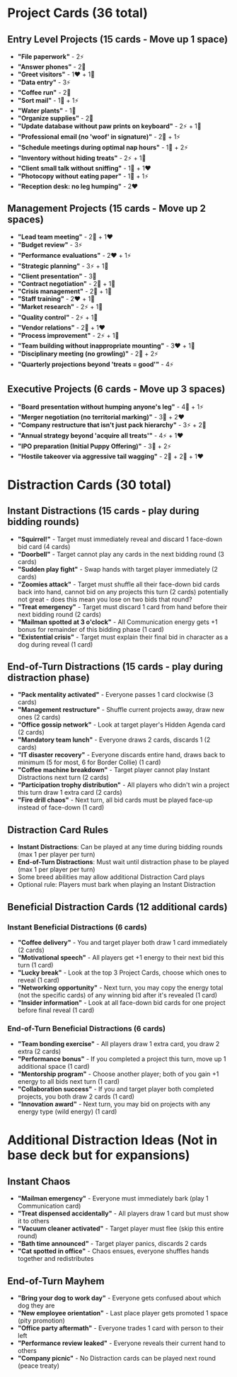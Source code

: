 # Project Cards (36 total)

## Entry Level Projects (15 cards - Move up 1 space)

- **"File paperwork"** - 2⚡
- **"Answer phones"** - 2💬
- **"Greet visitors"** - 1❤️ + 1💬
- **"Data entry"** - 3⚡
- **"Coffee run"** - 2💪
- **"Sort mail"** - 1💪 + 1⚡
- **"Water plants"** - 1💪
- **"Organize supplies"** - 2💪
- **"Update database without paw prints on keyboard"** - 2⚡ + 1💪
- **"Professional email (no 'woof' in signature)"** - 2💬 + 1⚡
- **"Schedule meetings during optimal nap hours"** - 1💬 + 2⚡
- **"Inventory without hiding treats"** - 2⚡ + 1💪
- **"Client small talk without sniffing"** - 1💬 + 1❤️
- **"Photocopy without eating paper"** - 1💪 + 1⚡
- **"Reception desk: no leg humping"** - 2❤️

## Management Projects (15 cards - Move up 2 spaces)

- **"Lead team meeting"** - 2💬 + 1❤️
- **"Budget review"** - 3⚡
- **"Performance evaluations"** - 2❤️ + 1⚡
- **"Strategic planning"** - 3⚡ + 1💬
- **"Client presentation"** - 3💬
- **"Contract negotiation"** - 2💬 + 1💪
- **"Crisis management"** - 2💪 + 1💬
- **"Staff training"** - 2❤️ + 1💬
- **"Market research"** - 2⚡ + 1💪
- **"Quality control"** - 2⚡ + 1💪
- **"Vendor relations"** - 2💬 + 1❤️
- **"Process improvement"** - 2⚡ + 1💪
- **"Team building without inappropriate mounting"** - 3❤️ + 1💬
- **"Disciplinary meeting (no growling)"** - 2💬 + 2⚡
- **"Quarterly projections beyond 'treats = good'"** - 4⚡

## Executive Projects (6 cards - Move up 3 spaces)

- **"Board presentation without humping anyone's leg"** - 4💬 + 1⚡
- **"Merger negotiation (no territorial marking)"** - 3💬 + 2❤️
- **"Company restructure that isn't just pack hierarchy"** - 3⚡ + 2💪
- **"Annual strategy beyond 'acquire all treats'"** - 4⚡ + 1❤️
- **"IPO preparation (Initial Puppy Offering)"** - 3💬 + 2⚡
- **"Hostile takeover via aggressive tail wagging"** - 2💬 + 2💪 + 1❤️

# Distraction Cards (30 total)

## Instant Distractions (15 cards - play during bidding rounds)

- **"Squirrel!"** - Target must immediately reveal and discard 1 face-down bid card (4 cards)
- **"Doorbell"** - Target cannot play any cards in the next bidding round (3 cards)
- **"Sudden play fight"** - Swap hands with target player immediately (2 cards)
- **"Zoomies attack"** - Target must shuffle all their face-down bid cards back into hand, cannot bid on any projects this turn (2 cards) potentially not great - does this mean you lose on two bids that round?
- **"Treat emergency"** - Target must discard 1 card from hand before their next bidding round (2 cards)
- **"Mailman spotted at 3 o'clock"** - All Communication energy gets +1 bonus for remainder of this bidding phase (1 card)
- **"Existential crisis"** - Target must explain their final bid in character as a dog during reveal (1 card)

## End-of-Turn Distractions (15 cards - play during distraction phase)

- **"Pack mentality activated"** - Everyone passes 1 card clockwise (3 cards)
- **"Management restructure"** - Shuffle current projects away, draw new ones (2 cards)
- **"Office gossip network"** - Look at target player's Hidden Agenda card (2 cards)
- **"Mandatory team lunch"** - Everyone draws 2 cards, discards 1 (2 cards)
- **"IT disaster recovery"** - Everyone discards entire hand, draws back to minimum (5 for most, 6 for Border Collie) (1 card)
- **"Coffee machine breakdown"** - Target player cannot play Instant Distractions next turn (2 cards)
- **"Participation trophy distribution"** - All players who didn't win a project this turn draw 1 extra card (2 cards)
- **"Fire drill chaos"** - Next turn, all bid cards must be played face-up instead of face-down (1 card)

## Distraction Card Rules

- **Instant Distractions**: Can be played at any time during bidding rounds (max 1 per player per turn)
- **End-of-Turn Distractions**: Must wait until distraction phase to be played (max 1 per player per turn)
- Some breed abilities may allow additional Distraction Card plays
- Optional rule: Players must bark when playing an Instant Distraction

## Beneficial Distraction Cards (12 additional cards)

### Instant Beneficial Distractions (6 cards)

- **"Coffee delivery"** - You and target player both draw 1 card immediately (2 cards)
- **"Motivational speech"** - All players get +1 energy to their next bid this turn (1 card)
- **"Lucky break"** - Look at the top 3 Project Cards, choose which ones to reveal (1 card)
- **"Networking opportunity"** - Next turn, you may copy the energy total (not the specific cards) of any winning bid after it's revealed (1 card)
- **"Insider information"** - Look at all face-down bid cards for one project before final reveal (1 card)

### End-of-Turn Beneficial Distractions (6 cards)

- **"Team bonding exercise"** - All players draw 1 extra card, you draw 2 extra (2 cards)
- **"Performance bonus"** - If you completed a project this turn, move up 1 additional space (1 card)
- **"Mentorship program"** - Choose another player; both of you gain +1 energy to all bids next turn (1 card)
- **"Collaboration success"** - If you and target player both completed projects, you both draw 2 cards (1 card)
- **"Innovation award"** - Next turn, you may bid on projects with any energy type (wild energy) (1 card)

# Additional Distraction Ideas (Not in base deck but for expansions)

## Instant Chaos

- **"Mailman emergency"** - Everyone must immediately bark (play 1 Communication card)
- **"Treat dispensed accidentally"** - All players draw 1 card but must show it to others
- **"Vacuum cleaner activated"** - Target player must flee (skip this entire round)
- **"Bath time announced"** - Target player panics, discards 2 cards
- **"Cat spotted in office"** - Chaos ensues, everyone shuffles hands together and redistributes

## End-of-Turn Mayhem

- **"Bring your dog to work day"** - Everyone gets confused about which dog they are
- **"New employee orientation"** - Last place player gets promoted 1 space (pity promotion)
- **"Office party aftermath"** - Everyone trades 1 card with person to their left
- **"Performance review leaked"** - Everyone reveals their current hand to others
- **"Company picnic"** - No Distraction cards can be played next round (peace treaty)